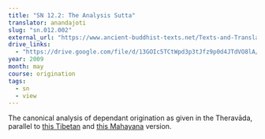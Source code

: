 ```yaml
---
title: "SN 12.2: The Analysis Sutta"
translator: anandajoti
slug: "sn.012.002"
external_url: "https://www.ancient-buddhist-texts.net/Texts-and-Translations/Short-Pieces/Paticcasamuppadavibhangasuttam.htm"
drive_links:
  - "https://drive.google.com/file/d/13GOIc5TCtWpd3p3tJfz9p0d4JTdVO8lA/view?usp=drivesdk"
year: 2009
month: may
course: origination
tags:
  - sn
  - view
---
```


The canonical analysis of dependant origination as given in the Theravāda, parallel to [this Tibetan](/content/canon/toh211) and [this Mahayana](/content/canon/sf238) version.